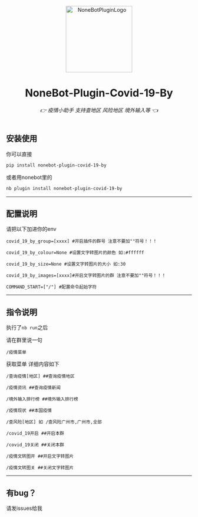<p align="center">
  <a href="https://v2.nonebot.dev/store"><img src="https://github.com/A-kirami/nonebot-plugin-template/blob/resources/nbp_logo.png" width="180" height="180" alt="NoneBotPluginLogo"></a>
</p>
<div align="center">

# NoneBot-Plugin-Covid-19-By
_👉 疫情小助手 支持查地区 风险地区 境外输入等 👈_
    <br></br>
</div>


## 安装使用

你可以直接

```bash
pip install nonebot-plugin-covid-19-by
```

或者用nonebot里的

```bash
nb plugin install nonebot-plugin-covid-19-by
```

---

## 配置说明

请把以下加进你的env

`covid_19_by_group=[xxxx] #开启插件的群号 注意不要加""符号！！！`
  
`covid_19_by_colour=None #设置文字转图片的颜色 如:#ffffff`
 
`covid_19_by_size=None #设置文字转图片的大小 如:30`
  
`covid_19_by_images=[xxxx]#开启文字转图片的群 注意不要加""符号！！！`
 
`COMMAND_START=["/"] #配置命令起始字符`

---

## 指令说明

执行了`nb run`之后 

请在群里说一句

`/疫情菜单`

获取菜单 详细内容如下

`/查询疫情[地区] ##查询疫情地区`
  
`/疫情资讯 ##查询疫情新闻`
  
`/境外输入排行榜 ##境外输入排行榜`
  
`/疫情现状 ##本国疫情`
  
`/查风险[地区] 如 /查风险广州市,广州市,全部`
  
`/covid_19开启 ##开启本群`
  
`/covid_19关闭 ##关闭本群`
  
`/疫情文转图开 ##开启文字转图片`
  
`/疫情文转图关 ##关闭文字转图片`


---

## 有bug？

请发issues给我
